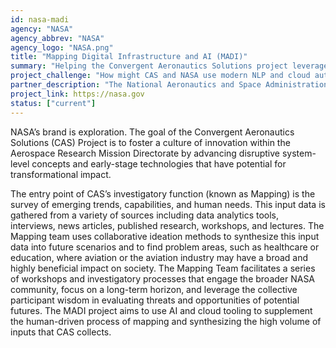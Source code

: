 ```yaml
---
id: nasa-madi
agency: "NASA"
agency_abbrev: "NASA"
agency_logo: "NASA.png"
title: "Mapping Digital Infrastructure and AI (MADI)"
summary: "Helping the Convergent Aeronautics Solutions project leverage cloud automation and AI to better identify transformational solutions to wicked problems facing humanity."
project_challenge: "How might CAS and NASA use modern NLP and cloud automation to ingest large volumes of unstructure data and understand connections between emerging trends, needs, and technical capabilities across the world?"
partner_description: "The National Aeronautics and Space Administration (NASA) is an independent agency responsible for the civil space program, aeronautics research, and space research. The Convergent Aeronautics Solutions (CAS) project investigates and invests in \"wicked problems\" and potential solutions that might have transformational impacts on humanity and the environment through the lens of aviation and aerospace research."
project_link: https://nasa.gov
status: ["current"]
---
```


NASA’s brand is exploration. The goal of the Convergent Aeronautics Solutions (CAS) Project is to foster a culture of innovation within the Aerospace Research Mission Directorate by advancing disruptive system-level concepts and early-stage technologies that have potential for transformational impact.

The entry point of CAS’s investigatory function (known as Mapping) is the survey of emerging trends, capabilities, and human needs. This input data is gathered from a variety of sources including data analytics tools, interviews, news articles, published research, workshops, and lectures. The Mapping team uses collaborative ideation methods to synthesize this input data into future scenarios and to find problem areas, such as healthcare or education, where aviation or the aviation industry may have a broad and highly beneficial impact on society. The Mapping Team facilitates a series of workshops and investigatory processes that engage the broader NASA community, focus on a long-term horizon, and leverage the collective participant wisdom in evaluating threats and opportunities of potential futures. The MADI project aims to use AI and cloud tooling to supplement the human-driven process of mapping and synthesizing the high volume of inputs that CAS collects.